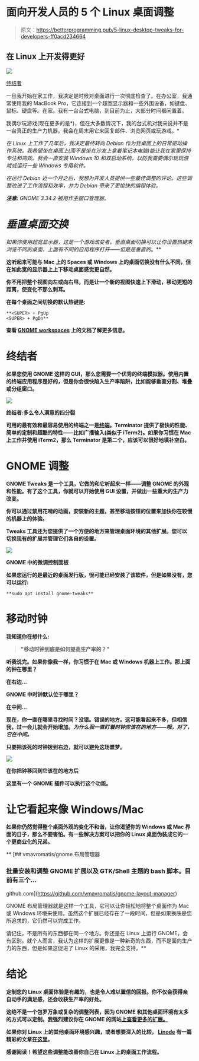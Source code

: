 # 面向开发人员的 5 个 Linux 桌面调整

> 原文：<https://betterprogramming.pub/5-linux-desktop-tweaks-for-developers-ff0acd234664>

## 在 Linux 上开发得更好

![](img/9b23c0e46143e8b61b242798e0034846.png)

[终结者](https://gnometerminator.blogspot.com/p/introduction.html)

一旦我开始在家工作，我决定是时候对桌面进行一次彻底检查了。在办公室，我通常使用我的 MacBook Pro，它连接到一个超宽显示器和一些外围设备，如键盘、鼠标、硬盘等。在家。我有一台台式电脑，到目前为止，大部分时间都闲置着。

我偶尔玩游戏(现在更多的是*)，但在大多数情况下，我的台式机对我来说并不是一台真正的生产力机器。我会在周末用它来回复邮件、浏览网页或玩游戏。*

*在 Linux 上工作了几年后，我决定最终转向 Debian 作为我桌面上的日常驱动操作系统。我希望坐在桌面上(而不是坐在沙发上拿着笔记本电脑)能让我在家里保持专注和高效。我会一直安装 Windows 10 和双启动系统，以防我需要偶尔玩玩游戏或运行一些 Windows 专用软件。*

*在运行 Debian 近一个月之后，我想为开发人员提供一些最佳调整的评论。这些调整改进了工作流程和效率，并为 Debian 带来了更愉快的编程体验。*

***注意:** GNOME 3.34.2 被用作主窗口管理器。*

# *垂直桌面交换*

*如果你使用超宽显示器，这是一个游戏改变者。垂直桌面切换可以让你设置热键来浏览不同的桌面，上面有不同的应用程序打开——但是是垂直的*。**

**这听起来可能与 Mac 上的 Spaces 或 Windows 上的桌面切换没有什么不同，但在如此宽的显示器上上下移动桌面感觉更自然。**

**你不用把整个视图向左或向右甩，而是让一个新的视图快速上下滑动，移动更短的距离，使变化不那么刺耳。**

**在每个桌面之间切换的默认热键是:**

```
**<SUPER> + PgUp
<SUPER> + PgDn**
```

**查看 [GNOME workspaces](https://help.gnome.org/users/gnome-help/stable/shell-windows.html.en#working-with-workspaces) 上的文档了解更多信息。**

# **终结者**

**如果您使用 GNOME 这样的 GUI，那么您需要一个优秀的终端模拟器。使用内置的终端应用程序是好的，但是你会很快陷入生产率陷阱，比如能够垂直分割、堆叠或分组窗口。**

**![](img/2180c9bcf289ce617ab28b2a52e67ece.png)**

**终结者:多么令人满意的四分裂**

**可用的最有效和最容易使用的终端之一是[终端](https://gnometerminator.blogspot.com/p/introduction.html)。Terminator 提供了极快的性能、简单的定制和超酷的特性——比如广播输入(类似于 iTerm2)。如果你习惯在 Mac 上工作并使用 iTerm2，那么 Terminator 是第二个，应该可以很好地填补空白。**

# **GNOME 调整**

**GNOME Tweaks 是一个工具，它做的和它听起来一样——调整 GNOME 的外观和性能。有了这个工具，你就可以开始使用 GUI 设置，并做出一些重大的生产力改变。**

**你可以通过禁用花哨的动画，安装新的主题，甚至移动按钮的位置来加快你在较慢的机器上的体验。**

**Tweaks 工具还为您提供了一个方便的地方来管理桌面环境的其他扩展。您可以切换现有的扩展并管理它们各自的设置。**

**![](img/355116aed2d8c81652b87ea71113e9f1.png)**

**GNOME 中的微调控制面板**

**如果您运行的是最近的桌面发行版，很可能已经安装了该软件，但是如果没有，您可以运行:**

```
**sudo apt install gnome-tweaks**
```

# **移动时钟**

**我知道你在想什么:**

> **"移动时钟到底是如何提高生产率的？"**

**听我说完。如果你像我一样，你习惯于在 Mac 或 Windows 机器上工作。那上面的钟在哪里？**

**在右边…**

**GNOME 中时钟默认位于哪里？**

**在中间…**

**现在，你一直在哪里寻找时间？没错。错误的地方。这可能看起来不多，但相信我，过一会儿就会开始增加。*为什么我一直盯着时钟应该在的地方——哦，对了，它在中间。***

**只要把该死的时钟拨到右边，就可以避免这场噩梦。**

**![](img/7f216d80c44b15573709bd2ffb21b5a9.png)**

**在你把钟移回到它该在的地方后**

**这里有一个 GNOME 插件可以执行这个功能。**

# **让它看起来像 Windows/Mac**

**如果你仍然觉得整个桌面外观的变化不和谐，让你渴望你的 Windows 或 Mac 界面的日子，那么不要害怕。有一些解决方案可以把你的 Linux 桌面伪装成它的一个更商业化的兄弟。**

**[](https://github.com/vmavromatis/gnome-layout-manager) [## vmavromatis/gnome 布局管理器

### 批量安装和调整 GNOME 扩展以及 GTK/Shell 主题的 bash 脚本。目前有三个…

github.com](https://github.com/vmavromatis/gnome-layout-manager) 

GNOME 布局管理器就是这样一个工具，它可以让你轻松地将整个桌面作为 Mac 或 Windows 环境来使用。虽然这个扩展已经存在了一段时间，但是如果换肤是您所追求的，它仍然可以完成工作。

请记住，不是所有的东西都在同一个地方。你还是在 Linux 上运行 GNOME，会有区别。就个人而言，我认为这样的扩展更像是一种新奇的东西，而不是面向生产力的东西，但是如果这促进了 Linux 的采用，我完全支持。** 

# **结论**

**定制您的 Linux 桌面体验是有趣的，也是令人难以置信的回报。你不仅会获得亲自动手的满足感，还会收获生产率的好处。**

**这绝不是一个包罗万象或复杂的调整列表，因为 GNOME 和其他桌面环境有太多的方式可以定制。我强烈建议你在 GNOME 的网站[上查看更多的扩展。](https://extensions.gnome.org/)**

**如果你对 Linux 上的其他桌面环境感兴趣，或者想要深入的比较， [Linode](https://medium.com/u/348844fdc537?source=post_page-----ff0acd234664--------------------------------) 有一篇精彩的文章[在这里](https://medium.com/linode-cube/linux-options-choosing-a-desktop-environment-for-home-or-work-3f987fb487ec)。**

**感谢阅读！希望这些调整能改善你自己在 Linux 上的桌面工作流程。**